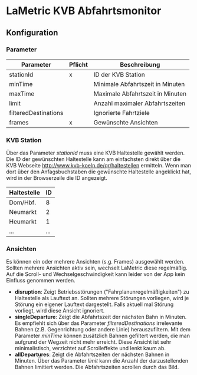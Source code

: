 # LaMetric KVB Abfahrtsmonitor

## Konfiguration

### Parameter

| Parameter            | Pflicht | Beschreibung                      |
| -------------------- |---------|---------------------------------- |
| stationId            | x       | ID der KVB Station                |
| minTime              |         | Minimale Abfahrtszeit in Minuten  |
| maxTime              |         | Maximale Abfahrtszeit in Minuten  |
| limit                |         | Anzahl maximaler Abfahrtszeiten   |
| filteredDestinations |         | Ignorierte Fahrtziele             |
| frames               | x       | Gewünschte Ansichten              |

### KVB Station
Über das Parameter *stationId* muss eine KVB Haltestelle gewählt werden. Die ID der gewünschten Haltestelle kann 
am einfachsten direkt über die KVB Webseite http://www.kvb-koeln.de/qr/haltestellen ermitteln. Wenn man dort über
den Anfagsbuchstaben die gewünschte Haltestelle angeklickt hat, wird in der Browserzeile die ID angezeigt.

| Haltestelle   | ID  | 
| ------------- | --- |
| Dom/Hbf.      | 8   | 
| Neumarkt      | 2   | 
| Heumarkt      | 1   | 
| ...           | ... | 


### Ansichten
Es können ein oder mehrere Ansichten (s.g. Frames) ausgewählt werden. Sollten mehrere Ansichten aktiv sein,
wechselt LaMetric diese regelmäßig. Auf die Scroll- und Wechselgeschwindigkeit kann leider von der App kein 
Einfluss genommen werden.

* **disruption**: Zeigt Betriebsstörungen ("Fahrplanunregelmäßigkeiten") zu Haltestelle als Lauftext an. 
  Sollten mehrere Störungen vorliegen, wird je Störung ein eigener Lauftext dargestellt. Falls aktuell mal 
  Störung vorliegt, wird diese Ansicht ignoriert.
* **singleDeparture**: Zeigt die Abfahrtszeit der nächsten Bahn in Minuten. Es empfiehlt sich über das Parameter 
  *filteredDestinations* irrelevante Bahnen (z.B. Gegenrichtung oder andere Linie) herauszufiltern. Mit dem Parameter 
  *minTime* können zusätzlich Bahnen gefiltert werden, die man aufgrund der Wegzeit nicht mehr erreicht. Diese Ansicht
  ist sehr minimalistisch, verzichtet auf Scrolleffekte und lenkt kaum ab. 
* **allDepartures**: Zeigt die Abfahrtszeiten der nächsten Bahnen in Minuten. Über das Parameter *limit* kann die
  Anzahl der darzustellenden Bahnen limitiert werden. Die Abfahrtszeiten scrollen durch das Bild.